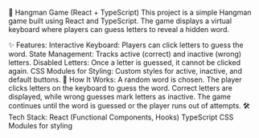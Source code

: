 🎯 Hangman Game (React + TypeScript)
This project is a simple Hangman game built using React and TypeScript. The game displays a virtual keyboard where players can guess letters to reveal a hidden word.

✨ Features:
Interactive Keyboard: Players can click letters to guess the word.
State Management: Tracks active (correct) and inactive (wrong) letters.
Disabled Letters: Once a letter is guessed, it cannot be clicked again.
CSS Modules for Styling: Custom styles for active, inactive, and default buttons.
📌 How It Works:
A random word is chosen.
The player clicks letters on the keyboard to guess the word.
Correct letters are displayed, while wrong guesses mark letters as inactive.
The game continues until the word is guessed or the player runs out of attempts.
🛠️ Tech Stack:
React (Functional Components, Hooks)
TypeScript
CSS Modules for styling
